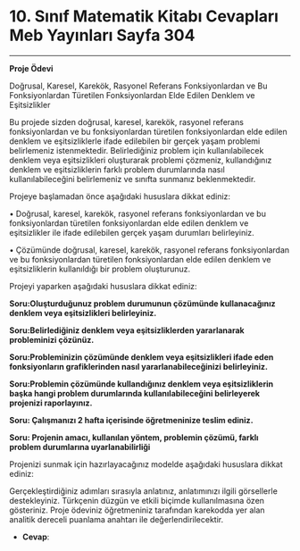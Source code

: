 # 10. Sınıf Matematik Kitabı Cevapları Meb Yayınları Sayfa 304

---

**Proje Ödevi**

Doğrusal, Karesel, Karekök, Rasyonel Referans Fonksiyonlardan ve Bu Fonksiyonlardan Türetilen Fonksiyonlardan Elde Edilen Denklem ve Eşitsizlikler

Bu projede sizden doğrusal, karesel, karekök, rasyonel referans fonksiyonlardan ve bu fonksiyonlardan türetilen fonksiyonlardan elde edilen denklem ve eşitsizliklerle ifade edilebilen bir gerçek yaşam problemi belirlemeniz istenmektedir. Belirlediğiniz problem için kullanılabilecek denklem veya eşitsizlikleri oluşturarak problemi çözmeniz, kullandığınız denklem ve eşitsizliklerin farklı problem durumlarında nasıl kullanılabileceğini belirlemeniz ve sınıfta sunmanız beklenmektedir.

 Projeye başlamadan önce aşağıdaki hususlara dikkat ediniz:

 • Doğrusal, karesel, karekök, rasyonel referans fonksiyonlardan ve bu fonksiyonlardan türetilen fonksiyonlardan elde edilen denklem ve eşitsizlikler ile ifade edilebilen gerçek yaşam durumları belirleyiniz.

 • Çözümünde doğrusal, karesel, karekök, rasyonel referans fonksiyonlardan ve bu fonksiyonlardan türetilen fonksiyonlardan elde edilen denklem ve eşitsizliklerin kullanıldığı bir problem oluşturunuz.

 Projeyi yaparken aşağıdaki hususlara dikkat ediniz:

**Soru:Oluşturduğunuz problem durumunun çözümünde kullanacağınız denklem veya eşitsizlikleri belirleyiniz.**

**Soru:Belirlediğiniz denklem veya eşitsizliklerden yararlanarak probleminizi çözünüz.**

**Soru:Probleminizin çözümünde denklem veya eşitsizlikleri ifade eden fonksiyonların grafiklerinden nasıl yararlanabileceğinizi belirleyiniz.**

**Soru:Problemin çözümünde kullandığınız denklem veya eşitsizliklerin başka hangi problem durumlarında kullanılabileceğini belirleyerek projenizi raporlayınız.**

**Soru: Çalışmanızı 2 hafta içerisinde öğretmeninize teslim ediniz.**

**Soru: Projenin amacı, kullanılan yöntem, problemin çözümü, farklı problem durumlarına uyarlanabilirliği**

Projenizi sunmak için hazırlayacağınız modelde aşağıdaki hususlara dikkat ediniz:

 Gerçekleştirdiğiniz adımları sırasıyla anlatınız, anlatımınızı ilgili görsellerle destekleyiniz. Türkçenin düzgün ve etkili biçimde kullanılmasına özen gösteriniz. Proje ödeviniz öğretmeniniz tarafından karekodda yer alan analitik dereceli puanlama anahtarı ile değerlendirilecektir.

-   **Cevap**: